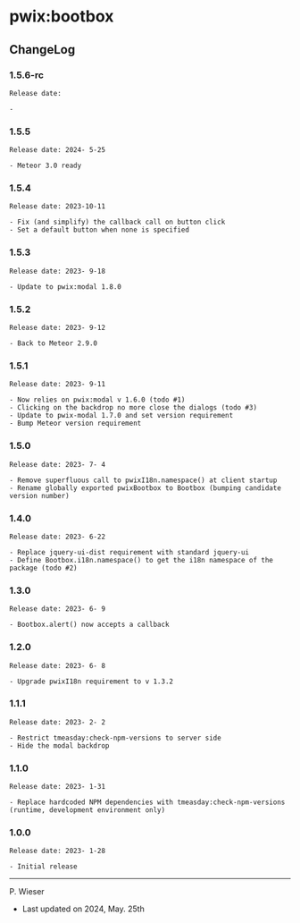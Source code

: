 # pwix:bootbox

## ChangeLog

### 1.5.6-rc

    Release date: 

    - 

### 1.5.5

    Release date: 2024- 5-25

    - Meteor 3.0 ready

### 1.5.4

    Release date: 2023-10-11

    - Fix (and simplify) the callback call on button click
    - Set a default button when none is specified

### 1.5.3

    Release date: 2023- 9-18

    - Update to pwix:modal 1.8.0

### 1.5.2

    Release date: 2023- 9-12

    - Back to Meteor 2.9.0

### 1.5.1

    Release date: 2023- 9-11

    - Now relies on pwix:modal v 1.6.0 (todo #1)
    - Clicking on the backdrop no more close the dialogs (todo #3)
    - Update to pwix-modal 1.7.0 and set version requirement
    - Bump Meteor version requirement

### 1.5.0

    Release date: 2023- 7- 4

    - Remove superfluous call to pwixI18n.namespace() at client startup
    - Rename globally exported pwixBootbox to Bootbox (bumping candidate version number)

### 1.4.0

    Release date: 2023- 6-22

    - Replace jquery-ui-dist requirement with standard jquery-ui
    - Define Bootbox.i18n.namespace() to get the i18n namespace of the package (todo #2)

### 1.3.0

    Release date: 2023- 6- 9

    - Bootbox.alert() now accepts a callback

### 1.2.0

    Release date: 2023- 6- 8

    - Upgrade pwixI18n requirement to v 1.3.2

### 1.1.1

    Release date: 2023- 2- 2

    - Restrict tmeasday:check-npm-versions to server side
    - Hide the modal backdrop

### 1.1.0

    Release date: 2023- 1-31

    - Replace hardcoded NPM dependencies with tmeasday:check-npm-versions (runtime, development environment only)

### 1.0.0

    Release date: 2023- 1-28

    - Initial release

---
P. Wieser
- Last updated on 2024, May. 25th
